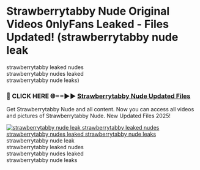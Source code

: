 # Strawberrytabby Nude Original Videos 0nlyFans Leaked - Files Updated! (strawberrytabby nude leak<br>
strawberrytabby leaked nudes<br>
strawberrytabby nudes leaked<br>
strawberrytabby nude leaks)

<h3>🔴 CLICK HERE 🌐==►► <a href="https://tinyurl.com/2p9ay9w9" rel="nofollow">Strawberrytabby Nude Updated Files</a></h3>

Get Strawberrytabby Nude and all content. Now you can access all videos and pictures of Strawberrytabby Nude. New Updated Files 2025!

[![strawberrytabby nude leak<br>
strawberrytabby leaked nudes<br>
strawberrytabby nudes leaked<br>
strawberrytabby nude leaks](https://i.imgur.com/KQgVmj3.gif)](https://tinyurl.com/2p9ay9w9)
strawberrytabby nude leak<br>
strawberrytabby leaked nudes<br>
strawberrytabby nudes leaked<br>
strawberrytabby nude leaks
